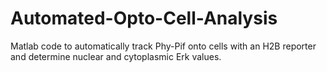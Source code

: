 # Automated-Opto-Cell-Analysis
Matlab code to automatically track Phy-Pif onto cells with an H2B reporter and determine nuclear and cytoplasmic Erk values.
